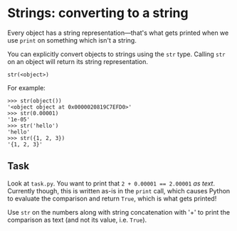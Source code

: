 # Strings: converting to a string

Every object has a string representation—that's what gets printed when we use `print` on something
which isn't a string.


You can explicitly convert objects to strings using the `str` type.
Calling `str` on an object will return its string representation.
```text
str(<object>)
```
For example:
```text
>>> str(object())
'<object object at 0x0000020819C7EFD0>'
>>> str(0.00001)
'1e-05'
>>> str('hello')
'hello'
>>> str({1, 2, 3})
'{1, 2, 3}'
```


## Task

Look at `task.py`.
You want to print that `2 + 0.00001 == 2.00001` *as text*. Currently though, this is written as-is in the `print` call, which causes Python to evaluate the comparison and return `True`, which is what gets printed!

Use `str` on the numbers along with string concatenation with '+' to print the comparison as text (and not its value, i.e. `True`).

